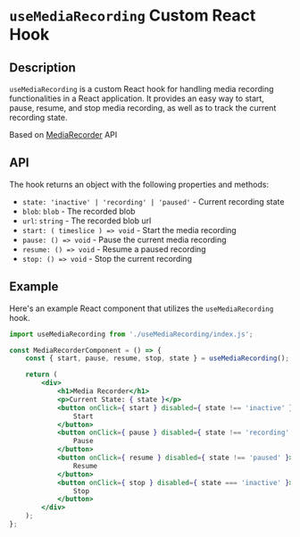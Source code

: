 # `useMediaRecording` Custom React Hook

## Description

`useMediaRecording` is a custom React hook for handling media recording functionalities in a React application. It provides an easy way to start, pause, resume, and stop media recording, as well as to track the current recording state.

Based on [MediaRecorder](https://developer.mozilla.org/en-US/docs/Web/API/MediaRecorder) API

## API

The hook returns an object with the following properties and methods:

- `state: 'inactive' | 'recording' | 'paused'` - Current recording state
- `blob`: `blob` - The recorded blob
- `url`: `string` - The recorded blob url
- `start: ( timeslice ) => void` - Start the media recording
- `pause: () => void` - Pause the current media recording
- `resume: () => void` - Resume a paused recording
- `stop: () => void` - Stop the current recording

## Example

Here's an example React component that utilizes the `useMediaRecording` hook.

```jsx
import useMediaRecording from './useMediaRecording/index.js';

const MediaRecorderComponent = () => {
	const { start, pause, resume, stop, state } = useMediaRecording();

	return (
		<div>
			<h1>Media Recorder</h1>
			<p>Current State: { state }</p>
			<button onClick={ start } disabled={ state !== 'inactive' }>
				Start
			</button>
			<button onClick={ pause } disabled={ state !== 'recording' }>
				Pause
			</button>
			<button onClick={ resume } disabled={ state !== 'paused' }>
				Resume
			</button>
			<button onClick={ stop } disabled={ state === 'inactive' }>
				Stop
			</button>
		</div>
	);
};
```
